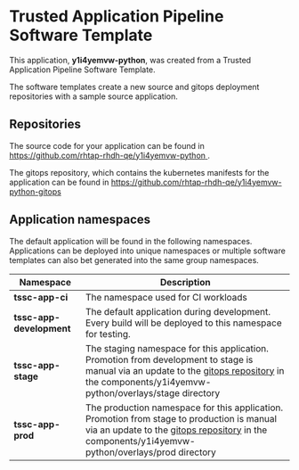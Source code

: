 # Trusted Application Pipeline Software Template

This application, **y1i4yemvw-python**, was created from a Trusted Application Pipeline Software Template.

The software templates create a new source and gitops deployment repositories with a sample source application. 

## Repositories

The source code for your application can be found in [https://github.com/rhtap-rhdh-qe/y1i4yemvw-python ](https://github.com/rhtap-rhdh-qe/y1i4yemvw-python ).
 
The gitops repository, which contains the kubernetes manifests for the application can be found in 
[https://github.com/rhtap-rhdh-qe/y1i4yemvw-python-gitops ](https://github.com/rhtap-rhdh-qe/y1i4yemvw-python-gitops ) 

## Application namespaces 

The default application will be found in the following namespaces. Applications can be deployed into unique namespaces or multiple software templates can also bet generated into the same group namespaces.  

|  Namespace   |  Description   |  
| -------- | -------- |
| **tssc-app-ci** | The namespace used for CI workloads |
| **tssc-app-development** | The default application during development. Every build will be deployed to this namespace for testing. |
| **tssc-app-stage** | The staging namespace for this application. Promotion from development to stage is manual via an update to the [gitops repository](https://github.com/rhtap-rhdh-qe/y1i4yemvw-python-gitops ) in the components/y1i4yemvw-python/overlays/stage directory |
| **tssc-app-prod** | The production namespace for this application. Promotion from stage to production is manual via an update to the [gitops repository](https://github.com/rhtap-rhdh-qe/y1i4yemvw-python-gitops ) in the components/y1i4yemvw-python/overlays/prod directory |